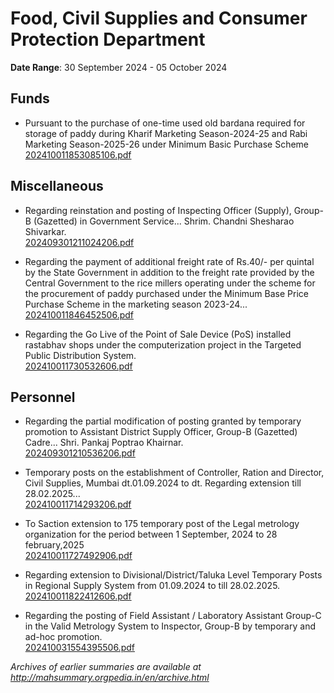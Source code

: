 # Food, Civil Supplies and Consumer Protection Department

**Date Range**: 30 September 2024 - 05 October 2024


## Funds
- Pursuant to the purchase of one-time used old bardana required for storage of paddy during Kharif Marketing Season-2024-25 and Rabi Marketing Season-2025-26 under Minimum Basic Purchase Scheme\
  [202410011853085106.pdf](https://gr.maharashtra.gov.in/Site/Upload/Government%20Resolutions/English/202410011853085106.pdf)

## Miscellaneous
- Regarding reinstation and posting of Inspecting Officer (Supply), Group-B (Gazetted) in Government Service... Shrim. Chandni Shesharao Shivarkar.\
  [202409301211024206.pdf](https://gr.maharashtra.gov.in/Site/Upload/Government%20Resolutions/English/202409301211024206.pdf)

- Regarding the payment of additional freight rate of Rs.40/- per quintal by the State Government in addition to the freight rate provided by the Central Government to the rice millers operating under the scheme for the procurement of paddy purchased under the Minimum Base Price Purchase Scheme in the marketing season 2023-24...\
  [202410011846452506.pdf](https://gr.maharashtra.gov.in/Site/Upload/Government%20Resolutions/English/202410011846452506.pdf)

- Regarding the Go Live of the Point of Sale Device (PoS) installed rastabhav shops under the computerization project in the Targeted Public Distribution System.\
  [202410011730532606.pdf](https://gr.maharashtra.gov.in/Site/Upload/Government%20Resolutions/English/202410011730532606.pdf)

## Personnel
- Regarding the partial modification of posting granted by temporary promotion to Assistant District Supply Officer, Group-B (Gazetted) Cadre... Shri. Pankaj Poptrao Khairnar.\
  [202409301210536206.pdf](https://gr.maharashtra.gov.in/Site/Upload/Government%20Resolutions/English/202409301210536206.pdf)

- Temporary posts on the establishment of Controller, Ration and Director, Civil Supplies, Mumbai dt.01.09.2024 to dt. Regarding extension till 28.02.2025...\
  [202410011714293206.pdf](https://gr.maharashtra.gov.in/Site/Upload/Government%20Resolutions/English/202410011714293206.pdf)

- To Saction extension to 175 temporary post of the Legal metrology organization for the period between 1 September, 2024 to 28 february,2025\
  [202410011727492906.pdf](https://gr.maharashtra.gov.in/Site/Upload/Government%20Resolutions/English/202410011727492906.pdf)

- Regarding extension to Divisional/District/Taluka Level Temporary Posts in Regional Supply System from 01.09.2024 to  till 28.02.2025.\
  [202410011822412606.pdf](https://gr.maharashtra.gov.in/Site/Upload/Government%20Resolutions/English/202410011822412606.pdf)

- Regarding the posting of Field Assistant / Laboratory Assistant Group-C in the Valid Metrology System to Inspector, Group-B by temporary and ad-hoc promotion.\
  [202410031554395506.pdf](https://gr.maharashtra.gov.in/Site/Upload/Government%20Resolutions/English/202410031554395506.pdf)


*Archives of earlier summaries are available at http://mahsummary.orgpedia.in/en/archive.html*